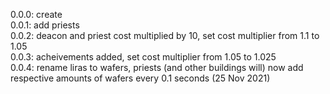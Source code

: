0.0.0: create
<br>
0.0.1: add priests
<br>
0.0.2: deacon and priest cost multiplied by 10, set cost multiplier from 1.1 to 1.05
<br>
0.0.3: acheivements added, set cost multiplier from 1.05 to 1.025
<br>
0.0.4: rename liras to wafers, priests (and other buildings will) now add respective amounts of wafers every 0.1 seconds (25 Nov 2021)
<br>
